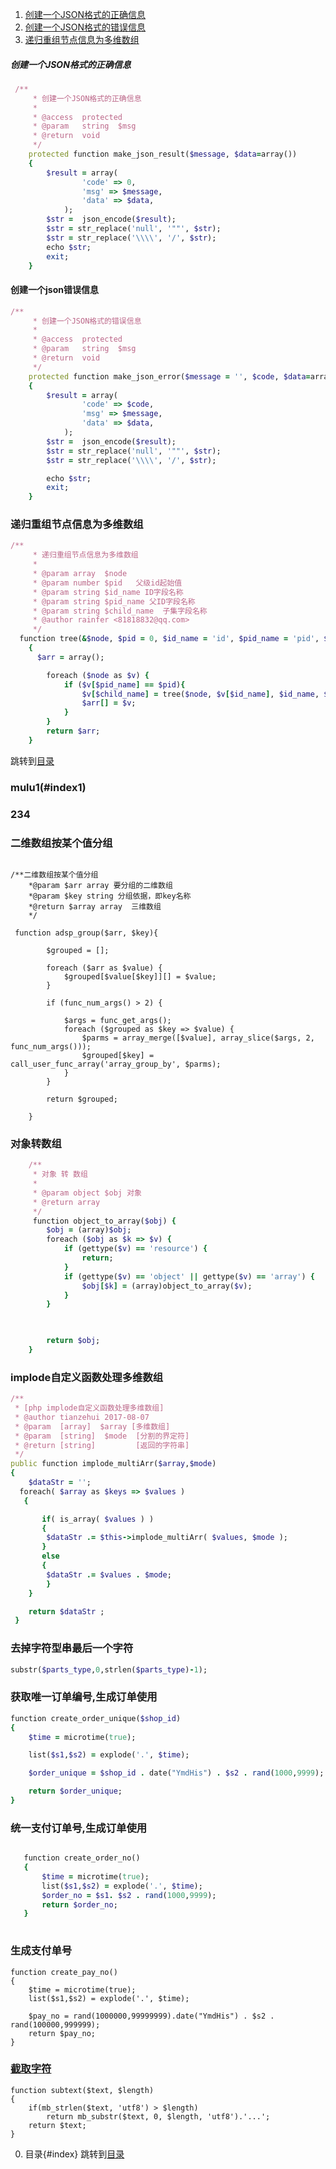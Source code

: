 1. [创建一个JSON格式的正确信息](#创建一个JSON格式的正确信息)
2. [创建一个JSON格式的错误信息](#创建一个json错误信息)
3. [递归重组节点信息为多维数组](#递归重组节点信息为多维数组)

	
##### 创建一个JSON格式的正确信息
```ruby
 /**
     * 创建一个JSON格式的正确信息
     *
     * @access  protected
     * @param   string  $msg
     * @return  void
     */
    protected function make_json_result($message, $data=array())
    {
    	$result = array(
    			'code' => 0,
    			'msg' => $message,
                'data' => $data,
    		);
    	$str =  json_encode($result);
        $str = str_replace('null', '""', $str);
        $str = str_replace('\\\\', '/', $str);
        echo $str;
        exit;
    }
```

#### 创建一个json错误信息
```ruby
/**
     * 创建一个JSON格式的错误信息
     *
     * @access  protected
     * @param   string  $msg
     * @return  void
     */
    protected function make_json_error($message = '', $code, $data=array())
    {
    	$result = array(
    			'code' => $code,
    			'msg' => $message,
    			'data' => $data,
    		);
    	$str =  json_encode($result);
        $str = str_replace('null', '""', $str);
        $str = str_replace('\\\\', '/', $str);

        echo $str;
        exit;
    }
```
### 递归重组节点信息为多维数组
```Ruby
/**
     * 递归重组节点信息为多维数组
     *
     * @param array  $node 
     * @param number $pid   父级id起始值
     * @param string $id_name ID字段名称
     * @param string $pid_name 父ID字段名称
     * @param string $child_name  子集字段名称
     * @author rainfer <81818832@qq.com>
     */
  function tree(&$node, $pid = 0, $id_name = 'id', $pid_name = 'pid', $child_name = '_child')
    {
      $arr = array();

        foreach ($node as $v) {
            if ($v[$pid_name] == $pid){
                $v[$child_name] = tree($node, $v[$id_name], $id_name, $pid_name, $child_name);
                $arr[] = $v;
            } 
        }
        return $arr;
    }
```
跳转到[目录](#index)
### mulu1(#index1)
### <div id="index1">234</div>
### 二维数组按某个值分组
```

/**二维数组按某个值分组
    *@param $arr array 要分组的二维数组
    *@param $key string 分组依据，即key名称
    *@return $array array  三维数组
    */

 function adsp_group($arr, $key){
        
        $grouped = [];

        foreach ($arr as $value) {
            $grouped[$value[$key]][] = $value;
        }

        if (func_num_args() > 2) {

            $args = func_get_args();
            foreach ($grouped as $key => $value) {
                $parms = array_merge([$value], array_slice($args, 2, func_num_args()));
                $grouped[$key] = call_user_func_array('array_group_by', $parms);
            }
        }

        return $grouped;
        
    }  
```
### 对象转数组
```ruby
    /**
     * 对象 转 数组
     *
     * @param object $obj 对象
     * @return array
     */
     function object_to_array($obj) {
        $obj = (array)$obj;
        foreach ($obj as $k => $v) {
            if (gettype($v) == 'resource') {
                return;
            }
            if (gettype($v) == 'object' || gettype($v) == 'array') {
                $obj[$k] = (array)object_to_array($v);
            }
        }

        

        return $obj;
    }
```
    
### implode自定义函数处理多维数组



```ruby
/**
 * [php implode自定义函数处理多维数组]
 * @author tianzehui 2017-08-07
 * @param  [array]  $array [多维数组]
 * @param  [string]  $mode  [分割的界定符]
 * @return [string]         [返回的字符串]
 */
public function implode_multiArr($array,$mode)
{
	$dataStr = '';
  foreach( $array as $keys => $values )
   {

	   if( is_array( $values ) )
	   {
	    $dataStr .= $this->implode_multiArr( $values, $mode );
	   }
	   else
	   { 
   		$dataStr .= $values . $mode;
		} 
	}  

  	return $dataStr ;
 }
```
### 去掉字符型串最后一个字符
```ruby
substr($parts_type,0,strlen($parts_type)-1);
```
### 获取唯一订单编号,生成订单使用
```ruby
function create_order_unique($shop_id)
{
    $time = microtime(true);

    list($s1,$s2) = explode('.', $time);

    $order_unique = $shop_id . date("YmdHis") . $s2 . rand(1000,9999);

    return $order_unique;
}
```
  

### 统一支付订单号,生成订单使用

 ```ruby
 
    function create_order_no()
    {
        $time = microtime(true);
        list($s1,$s2) = explode('.', $time);
        $order_no = $s1. $s2 . rand(1000,9999);
        return $order_no;
    }
    
```
### 生成支付单号

    function create_pay_no()
    {
        $time = microtime(true);
        list($s1,$s2) = explode('.', $time);
    
        $pay_no = rand(1000000,99999999).date("YmdHis") . $s2 . rand(100000,999999);
        return $pay_no;
    }
    
### [截取字符](#subtext)
    function subtext($text, $length)
    {
        if(mb_strlen($text, 'utf8') > $length)
            return mb_substr($text, 0, $length, 'utf8').'...';
        return $text;
    }
    
0. 目录{#index}
跳转到[目录](#index)
